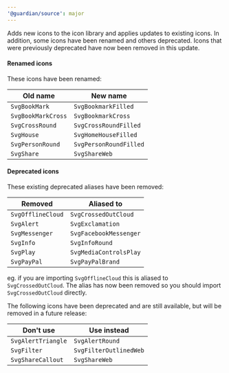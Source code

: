 ```yaml
---
'@guardian/source': major
---
```


Adds new icons to the icon library and applies updates to existing icons. In addition, some icons have been renamed and others deprecated. Icons that were previously deprecated have now been removed in this update.

#### Renamed icons

These icons have been renamed:

| Old name           | New name               |
| ------------------ | ---------------------- |
| `SvgBookMark`      | `SvgBookmarkFilled`    |
| `SvgBookMarkCross` | `SvgBookmarkCross`     |
| `SvgCrossRound`    | `SvgCrossRoundFilled`  |
| `SvgHouse`         | `SvgHomeHouseFilled`   |
| `SvgPersonRound`   | `SvgPersonRoundFilled` |
| `SvgShare`         | `SvgShareWeb`          |

#### Deprecated icons

These existing deprecated aliases have been removed:

| Removed           | Aliased to             |
| ----------------- | ---------------------- |
| `SvgOfflineCloud` | `SvgCrossedOutCloud`   |
| `SvgAlert`        | `SvgExclamation`       |
| `SvgMessenger`    | `SvgFacebookMessenger` |
| `SvgInfo`         | `SvgInfoRound`         |
| `SvgPlay`         | `SvgMediaControlsPlay` |
| `SvgPayPal`       | `SvgPayPalBrand`       |

eg. if you are importing `SvgOfflineCloud` this is aliased to `SvgCrossedOutCloud`. The alias has now been removed so you should import `SvgCrossedOutCloud` directly.

The following icons have been deprecated and are still available, but will be removed in a future release:

| Don't use          | Use instead            |
| ------------------ | ---------------------- |
| `SvgAlertTriangle` | `SvgAlertRound`        |
| `SvgFilter`        | `SvgFilterOutlinedWeb` |
| `SvgShareCallout`  | `SvgShareWeb`          |
